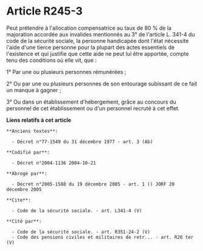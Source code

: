 # Article R245-3

Peut prétendre à l'allocation compensatrice au taux de 80 % de la majoration accordée aux invalides mentionnés au 3° de
l'article L. 341-4 du code de la sécurité sociale, la personne handicapée dont l'état nécessite l'aide d'une tierce personne
pour la plupart des actes essentiels de l'existence et qui justifie que cette aide ne peut lui être apportée, compte tenu des
conditions où elle vit, que :

1° Par une ou plusieurs personnes rémunérées ;

2° Ou par une ou plusieurs personnes de son entourage subissant de ce fait un manque à gagner ;

3° Ou dans un établissement d'hébergement, grâce au concours du personnel de cet établissement ou d'un personnel recruté à
cet effet.

**Liens relatifs à cet article**

	**Anciens textes**:

	  - Décret n°77-1549 du 31 décembre 1977 - art. 3 (Ab)

	**Codifié par**:

	  - Décret n°2004-1136 2004-10-21

	**Abrogé par**:

	  - Décret n°2005-1588 du 19 décembre 2005 - art. 1 () JORF 20 décembre 2005

	**Cite**:

	  - Code de la sécurité sociale. - art. L341-4 (V)

	**Cité par**:

	  - Code de la sécurité sociale. - art. R351-24-2 (V)
	  - Code des pensions civiles et militaires de retr... - art. R26 ter (V)

